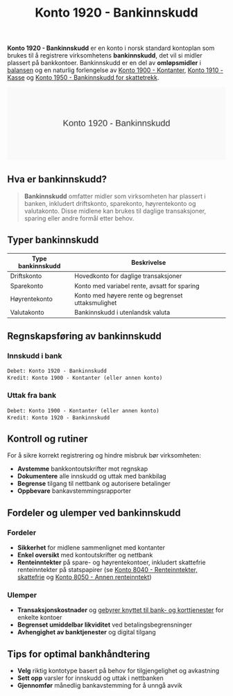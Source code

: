 ﻿---
title: "Konto 1920 - Bankinnskudd"
seoTitle: "Konto 1920 | Bankinnskudd | Kontoplan"
description: "Konto 1920 brukes til å registrere bankinnskudd på driftskonto, sparekonto, høyrentekonto og valutakonto. Lær reglene for bokføring, avstemming og typiske transaksjoner knyttet til bankinnskudd i regnskapet."
summary: "Konto 1920 brukes for bankinnskudd. Slik bokfører du innskudd, uttak og gjør god bankavstemming."
---

**Konto 1920 - Bankinnskudd** er en konto i norsk standard kontoplan som brukes til å registrere virksomhetens **bankinnskudd**, det vil si midler plassert på bankkontoer. Bankinnskudd er en del av **omløpsmidler** i [balansen](/blogs/regnskap/hva-er-balanse "Hva er Balanse?") og en naturlig forlengelse av [Konto 1900 - Kontanter](/blogs/kontoplan/1900-kontanter "Konto 1900 - Kontanter"), [Konto 1910 - Kasse](/blogs/kontoplan/1910-kasse "Konto 1910 - Kasse") og [Konto 1950 - Bankinnskudd for skattetrekk](/blogs/kontoplan/1950-bankinnskudd-for-skattetrekk "Konto 1950 - Bankinnskudd for skattetrekk").

![Illustrasjon av konto 1920 bankinnskudd](1920-bankinnskudd-image.svg)

## Hva er bankinnskudd?

> **Bankinnskudd** omfatter midler som virksomheten har plassert i banken, inkludert driftskonto, sparekonto, høyrentekonto og valutakonto. Disse midlene kan brukes til daglige transaksjoner, sparing eller andre formål etter behov.

## Typer bankinnskudd

| Type bankinnskudd        | Beskrivelse                                        |
|---------------------------|----------------------------------------------------|
| Driftskonto               | Hovedkonto for daglige transaksjoner               |
| Sparekonto                | Konto med variabel rente, avsatt for sparing       |
| Høyrentekonto             | Konto med høyere rente og begrenset uttaksmulighet  |
| Valutakonto               | Bankinnskudd i utenlandsk valuta                   |

## Regnskapsføring av bankinnskudd

### Innskudd i bank

```
Debet: Konto 1920 - Bankinnskudd
Kredit: Konto 1900 - Kontanter (eller annen konto)
```

### Uttak fra bank

```
Debet: Konto 1900 - Kontanter (eller annen konto)
Kredit: Konto 1920 - Bankinnskudd
```

## Kontroll og rutiner

For å sikre korrekt registrering og hindre misbruk bør virksomheten:

* **Avstemme** bankkontoutskrifter mot regnskap
* **Dokumentere** alle innskudd og uttak med bankbilag
* **Begrense** tilgang til nettbank og autorisere betalinger
* **Oppbevare** bankavstemmingsrapporter

## Fordeler og ulemper ved bankinnskudd

### Fordeler

* **Sikkerhet** for midlene sammenlignet med kontanter
* **Enkel oversikt** med kontoutskrifter og nettbank
* **Renteinntekter** på spare- og høyrentekontoer, inkludert skattefrie renteinntekter på statspapirer (se [Konto 8040 - Renteinntekter, skattefrie](/blogs/kontoplan/8040-renteinntekter-skattefrie "Konto 8040 - Renteinntekter, skattefrie: Regnskapsføring av skattefrie renteinntekter") og [Konto 8050 - Annen renteinntekt](/blogs/kontoplan/8050-annen-renteinntekt "Konto 8050 - Annen renteinntekt: Regnskapsføring av annen renteinntekt"))

### Ulemper

* **Transaksjonskostnader** og [gebyrer knyttet til bank- og korttjenester](/blogs/kontoplan/7770-bank-og-kortgebyrer "Konto 7770 - Bank og kortgebyrer") for enkelte kontoer
* **Begrenset umiddelbar likviditet** ved betalingsbegrensninger
* **Avhengighet av banktjenester** og digital tilgang

## Tips for optimal bankhåndtering

* **Velg** riktig kontotype basert på behov for tilgjengelighet og avkastning
* **Sett opp** varsler for innskudd og uttak i nettbanken
* **Gjennomfør** månedlig bankavstemming for å unngå avvik






